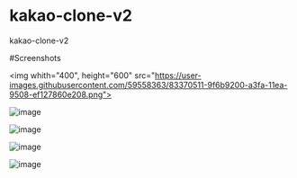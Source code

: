 # kakao-clone-v2

kakao-clone-v2

#Screenshots

<img whith="400", height="600" src="https://user-images.githubusercontent.com/59558363/83370511-9f6b9200-a3fa-11ea-9508-ef127860e208.png"></img>

![image](https://user-images.githubusercontent.com/59558363/83370559-c0cc7e00-a3fa-11ea-95ac-bef52c12793a.png)

![image](https://user-images.githubusercontent.com/59558363/83370596-d9d52f00-a3fa-11ea-92fc-e3a8e228ce45.png)

![image](https://user-images.githubusercontent.com/59558363/83370615-e78ab480-a3fa-11ea-8683-8edbd1041bc5.png)

![image](https://user-images.githubusercontent.com/59558363/83370647-fbceb180-a3fa-11ea-8f46-cf7ca7f786e5.png)
